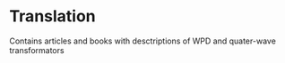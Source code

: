 # Translation
 Contains articles and books with desctriptions of WPD and quater-wave transformators
